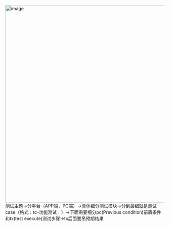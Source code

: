 <img width="1615" height="626" alt="image" src="https://github.com/user-attachments/assets/236bccc2-f6bf-429b-a294-6a161817fbf0" />
测试主题->分平台（APP端，PC端）->具体细分测试模块->分到最细就是测试case（格式：tc-功能测试：）->下面需要细分pc(Previous condition)前置条件和tx(test execute)测试步骤->tx后面要吊预期结果<br>
